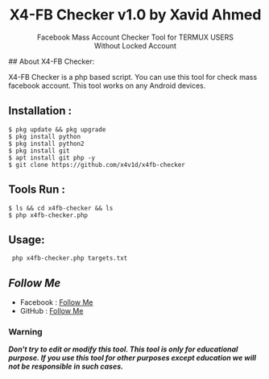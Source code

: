 <h1 align="center">X4-FB Checker v1.0 by Xavid Ahmed</h1>
<p align="center">Facebook Mass Account Checker Tool for TERMUX USERS<br>Without Locked Account</p>
## About X4-FB Checker:

X4-FB Checker is a php based script. You can use this tool for check mass facebook account. This tool works on any Android devices.

## Installation :
```
$ pkg update && pkg upgrade
$ pkg install python
$ pkg install python2
$ pkg install git
$ apt install git php -y
$ git clone https://github.com/x4v1d/x4fb-checker
```

## Tools Run :
```
$ ls && cd x4fb-checker && ls
$ php x4fb-checker.php
```

## Usage:
```
 php x4fb-checker.php targets.txt
```

## ***Follow Me***

* Facebook : [Follow Me](https://www.facebook.com/X4V1D)
* GitHub : [Follow Me](https://www.github.com/X4V1D)

### Warning

***Don't try to edit or modify this tool. This tool is only for educational purpose. If you use this tool for other purposes except education we will not be responsible in such cases.***
